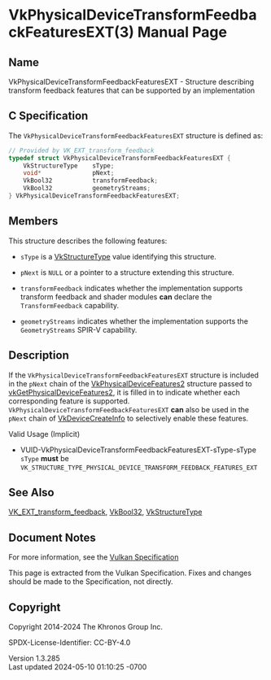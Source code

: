 # VkPhysicalDeviceTransformFeedbackFeaturesEXT(3) Manual Page

## Name

VkPhysicalDeviceTransformFeedbackFeaturesEXT - Structure describing
transform feedback features that can be supported by an implementation



## <a href="#_c_specification" class="anchor"></a>C Specification

The `VkPhysicalDeviceTransformFeedbackFeaturesEXT` structure is defined
as:

``` c
// Provided by VK_EXT_transform_feedback
typedef struct VkPhysicalDeviceTransformFeedbackFeaturesEXT {
    VkStructureType    sType;
    void*              pNext;
    VkBool32           transformFeedback;
    VkBool32           geometryStreams;
} VkPhysicalDeviceTransformFeedbackFeaturesEXT;
```

## <a href="#_members" class="anchor"></a>Members

This structure describes the following features:

- `sType` is a [VkStructureType](https://registry.khronos.org/vulkan/specs/1.3-extensions/man/html/VkStructureType.html) value identifying
  this structure.

- `pNext` is `NULL` or a pointer to a structure extending this
  structure.

- <span id="features-transformFeedback"></span> `transformFeedback`
  indicates whether the implementation supports transform feedback and
  shader modules **can** declare the `TransformFeedback` capability.

- <span id="features-geometryStreams"></span> `geometryStreams`
  indicates whether the implementation supports the `GeometryStreams`
  SPIR-V capability.

## <a href="#_description" class="anchor"></a>Description

If the `VkPhysicalDeviceTransformFeedbackFeaturesEXT` structure is
included in the `pNext` chain of the
[VkPhysicalDeviceFeatures2](https://registry.khronos.org/vulkan/specs/1.3-extensions/man/html/VkPhysicalDeviceFeatures2.html) structure
passed to
[vkGetPhysicalDeviceFeatures2](https://registry.khronos.org/vulkan/specs/1.3-extensions/man/html/vkGetPhysicalDeviceFeatures2.html), it is
filled in to indicate whether each corresponding feature is supported.
`VkPhysicalDeviceTransformFeedbackFeaturesEXT` **can** also be used in
the `pNext` chain of [VkDeviceCreateInfo](https://registry.khronos.org/vulkan/specs/1.3-extensions/man/html/VkDeviceCreateInfo.html) to
selectively enable these features.

Valid Usage (Implicit)

- <a href="#VUID-VkPhysicalDeviceTransformFeedbackFeaturesEXT-sType-sType"
  id="VUID-VkPhysicalDeviceTransformFeedbackFeaturesEXT-sType-sType"></a>
  VUID-VkPhysicalDeviceTransformFeedbackFeaturesEXT-sType-sType  
  `sType` **must** be
  `VK_STRUCTURE_TYPE_PHYSICAL_DEVICE_TRANSFORM_FEEDBACK_FEATURES_EXT`

## <a href="#_see_also" class="anchor"></a>See Also

[VK_EXT_transform_feedback](https://registry.khronos.org/vulkan/specs/1.3-extensions/man/html/VK_EXT_transform_feedback.html),
[VkBool32](https://registry.khronos.org/vulkan/specs/1.3-extensions/man/html/VkBool32.html), [VkStructureType](https://registry.khronos.org/vulkan/specs/1.3-extensions/man/html/VkStructureType.html)

## <a href="#_document_notes" class="anchor"></a>Document Notes

For more information, see the <a
href="https://registry.khronos.org/vulkan/specs/1.3-extensions/html/vkspec.html#VkPhysicalDeviceTransformFeedbackFeaturesEXT"
target="_blank" rel="noopener">Vulkan Specification</a>

This page is extracted from the Vulkan Specification. Fixes and changes
should be made to the Specification, not directly.

## <a href="#_copyright" class="anchor"></a>Copyright

Copyright 2014-2024 The Khronos Group Inc.

SPDX-License-Identifier: CC-BY-4.0

Version 1.3.285  
Last updated 2024-05-10 01:10:25 -0700

